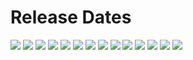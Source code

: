 # Release Dates

![](data/output/release_dates_all_songs.png)
![](data/output/release_dates_alligatoah.png)
![](data/output/release_dates_brkn.png)
![](data/output/release_dates_drake.png)
![](data/output/release_dates_edsheeran.png)
![](data/output/release_dates_greenday.png)
![](data/output/release_dates_johnlennon.png)
![](data/output/release_dates_leoniden.png)
![](data/output/release_dates_linkinpark.png)
![](data/output/release_dates_nena.png)
![](data/output/release_dates_rin.png)
![](data/output/release_dates_udolindenberg.png)
![](data/output/release_dates_vonwegenlisbeth.png)
![](data/output/release_dates_wolfgangpetry.png)

